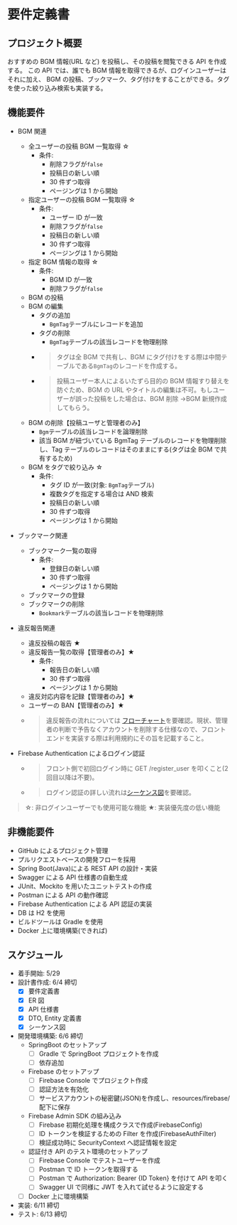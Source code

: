 # 要件定義書

## プロジェクト概要

おすすめの BGM 情報(URL など) を投稿し、その投稿を閲覧できる API を作成する。
この API では、誰でも BGM 情報を取得できるが、ログインユーザーはそれに加え、 BGM の投稿、ブックマーク、タグ付けをすることができる。タグを使った絞り込み検索も実装する。

## 機能要件

- BGM 関連

  - 全ユーザーの投稿 BGM 一覧取得 ☆
    - 条件:
      - 削除フラグが`false`
      - 投稿日の新しい順
      - 30 件ずつ取得
      - ページングは 1 から開始
  - 指定ユーザーの投稿 BGM 一覧取得 ☆
    - 条件:
      - ユーザー ID が一致
      - 削除フラグが`false`
      - 投稿日の新しい順
      - 30 件ずつ取得
      - ページングは 1 から開始
  - 指定 BGM 情報の取得 ☆
    - 条件:
      - BGM ID が一致
      - 削除フラグが`false`
  - BGM の投稿
  - BGM の編集
    - タグの追加
      - `BgmTag`テーブルにレコードを追加
    - タグの削除
      - `BgmTag`テーブルの該当レコードを物理削除
    - > タグは全 BGM で共有し、BGM にタグ付けをする際は中間テーブルである`BgmTag`のレコードを作成する。
    - > 投稿ユーザー本人によるいたずら目的の BGM 情報すり替えを防ぐため、BGM の URL やタイトルの編集は不可。もしユーザーが誤った投稿をした場合は、BGM 削除 →BGM 新規作成してもらう。
  - BGM の削除【投稿ユーザと管理者のみ】
    - `Bgm`テーブルの該当レコードを論理削除
    - 該当 BGM が紐づいている BgmTag テーブルのレコードを物理削除し、Tag テーブルのレコードはそのままにする(タグは全 BGM で共有するため)
  - BGM をタグで絞り込み ☆
    - 条件:
      - タグ ID が一致(対象: `BgmTag`テーブル)
      - 複数タグを指定する場合は AND 検索
      - 投稿日の新しい順
      - 30 件ずつ取得
      - ページングは 1 から開始

- ブックマーク関連

  - ブックマーク一覧の取得
    - 条件:
      - 登録日の新しい順
      - 30 件ずつ取得
      - ページングは 1 から開始
  - ブックマークの登録
  - ブックマークの削除
    - `Bookmark`テーブルの該当レコードを物理削除

- 違反報告関連

  - 違反投稿の報告 ★
  - 違反報告一覧の取得【管理者のみ】★
    - 条件:
      - 報告日の新しい順
      - 30 件ずつ取得
      - ページングは 1 から開始
  - 違反対応内容を記録【管理者のみ】★
  - ユーザーの BAN【管理者のみ】★
  - > 違反報告の流れについては [フローチャート](./flowchart.md)を要確認。現状、管理者の判断で予告なくアカウントを削除する仕様なので、フロントエンドを実装する際は利用規約にその旨を記載すること。

- Firebase Authentication によるログイン認証

  - > フロント側で初回ログイン時に GET /register_user を叩くこと(2 回目以降は不要)。
  - > ログイン認証の詳しい流れは[シーケンス図](./sequence.md)を要確認。

> ☆: 非ログインユーザーでも使用可能な機能
> ★: 実装優先度の低い機能

## 非機能要件

- GitHub によるプロジェクト管理
- プルリクエストベースの開発フローを採用
- Spring Boot(Java)による REST API の設計・実装
- Swagger による API 仕様書の自動生成
- JUnit、Mockito を用いたユニットテストの作成
- Postman による API の動作確認
- Firebase Authentication による API 認証の実装
- DB は H2 を使用
- ビルドツールは Gradle を使用
- Docker 上に環境構築(できれば)

## スケジュール

- 着手開始: 5/29
- 設計書作成: 6/4 締切
  - [x] 要件定義書
  - [x] ER 図
  - [x] API 仕様書
  - [x] DTO, Entity 定義書
  - [x] シーケンス図
- 開発環境構築: 6/6 締切
  - SpringBoot のセットアップ
    - [ ] Gradle で SpringBoot プロジェクトを作成
    - [ ] 依存追加
  - Firebase のセットアップ
    - [ ] Firebase Console でプロジェクト作成
    - [ ] 認証方法を有効化
    - [ ] サービスアカウントの秘密鍵(JSON)を作成し、resources/firebase/ 配下に保存
  - Firebase Admin SDK の組み込み
    - [ ] Firebase 初期化処理を構成クラスで作成(FirebaseConfig)
    - [ ] ID トークンを検証するための Filter を作成(FirebaseAuthFilter)
    - [ ] 検証成功時に SecurityContext へ認証情報を設定
  - 認証付き API のテスト環境のセットアップ
    - [ ] Firebase Console でテストユーザーを作成
    - [ ] Postman で ID トークンを取得する
    - [ ] Postman で Authorization: Bearer {ID Token} を付けて API を叩く
    - [ ] Swagger UI で同様に JWT を入れて試せるように設定する
  - [ ] Docker 上に環境構築
- 実装: 6/11 締切
- テスト: 6/13 締切
